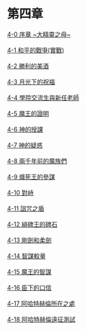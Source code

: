 # 第四章


[4-0 序章 ~大精靈之母~](./4-0.md)
<br /><br />
[4-1 和平的戰爭(實戰)](./4-1.md)
<br /><br />
[4-2 勝利的美酒](./4-2.md)
<br /><br />
[4-3 月光下的祝福](./4-3.md)
<br /><br />
[4-4 學院交流生與新任老師](./4-4.md)
<br /><br />
[4-5 魔王的證明](./4-5.md)
<br /><br />
[4-6 神的授課](./4-6.md)
<br /><br />
[4-7 神的疑惑](./4-7.md)
<br /><br />
[4-8 兩千年前的魔族們](./4-8.md)
<br /><br />
[4-9 熾死王的參謀](./4-9.md)
<br /><br />
[4-10 對峙](./4-10.md)
<br /><br />
[4-11 詛咒之盾](./4-11.md)
<br /><br />
[4-12 緋碑王的碑石](./4-12.md)
<br /><br />
[4-13 剛劍和柔劍](./4-13.md)
<br /><br />
[4-14 智謀較量](./4-14.md)
<br /><br />
[4-15 魔王的智謀](./4-15.md)
<br /><br />
[4-16 臣下的口信](./4-16.md)
<br /><br />
[4-17 阿哈特赫倫所在之處](./4-17.md)
<br /><br />
[4-18 阿哈特赫倫遠征測試](./4-18.md)
<br /><br />








